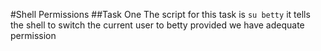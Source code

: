 #Shell Permissions
##Task One
The script for this task is ```su betty``` it tells the shell to switch the current user to betty provided we have adequate permission

